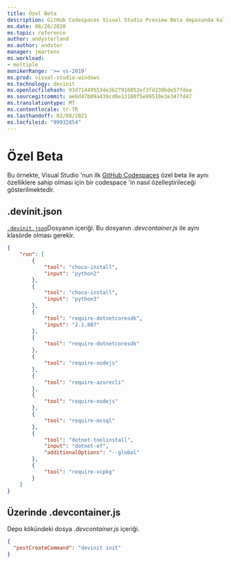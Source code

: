 ```yaml
---
title: Özel Beta
description: GitHub Codespaces Visual Studio Preview Beta deposunda kullanılan örnek özelleştirmeler.
ms.date: 08/28/2020
ms.topic: reference
author: andysterland
ms.author: andster
manager: jmartens
ms.workload:
- multiple
monikerRange: '>= vs-2019'
ms.prod: visual-studio-windows
ms.technology: devinit
ms.openlocfilehash: 93d71449553de3b27916052ef3fd230bde57fdee
ms.sourcegitcommit: ae6d47b09a439cd0e13180f5e89510e3e347fd47
ms.translationtype: MT
ms.contentlocale: tr-TR
ms.lasthandoff: 02/08/2021
ms.locfileid: "99932854"
---
```

# <a name="private-beta"></a>Özel Beta

Bu örnekte, Visual Studio 'nun ilk [GitHub Codespaces](https://github.com/features/codespaces) özel beta ile aynı özelliklere sahip olması için bir codespace 'in nasıl özelleştirileceği gösterilmektedir.

## <a name="devinitjson"></a>.devinit.json

[`.devinit.json`](devinit-json.md)Dosyanın içeriği. Bu dosyanın _.devcontainer.js_ ile aynı klasörde olması gerekir.

```json
{
    "run": [
        {
            "tool": "choco-install",
            "input": "python2"
        },
        {
            "tool": "choco-install",
            "input": "python3"
        },
        {
            "tool": "require-dotnetcoresdk",
            "input": "2.1.807"
        },
        {
            "tool": "require-dotnetcoresdk"
        },
        {
            "tool": "require-nodejs"
        },
        {
            "tool": "require-azurecli"
        },
        {
            "tool": "require-nodejs"
        },
        {
            "tool": "require-mssql"
        },
        {
            "tool": "dotnet-toolinstall",
            "input": "dotnet-ef",
            "additionalOptions": "--global"
        },
        {
            "tool": "require-vcpkg"
        }
    ]
}
```

## <a name="devcontainerjson"></a>Üzerinde .devcontainer.js

Depo kökündeki dosya _.devcontainer.js_ içeriği.

```json
{
  "postCreateCommand": "devinit init"
}
```
